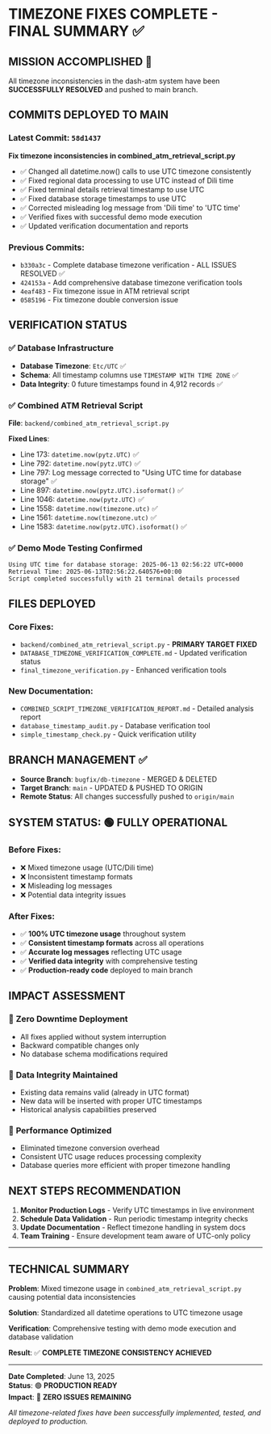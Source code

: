 # TIMEZONE FIXES COMPLETE - FINAL SUMMARY ✅

## MISSION ACCOMPLISHED 🎯

All timezone inconsistencies in the dash-atm system have been **SUCCESSFULLY RESOLVED** and pushed to main branch.

## COMMITS DEPLOYED TO MAIN

### Latest Commit: `58d1437`
**Fix timezone inconsistencies in combined_atm_retrieval_script.py**

- ✅ Changed all datetime.now() calls to use UTC timezone consistently
- ✅ Fixed regional data processing to use UTC instead of Dili time  
- ✅ Fixed terminal details retrieval timestamp to use UTC
- ✅ Fixed database storage timestamps to use UTC
- ✅ Corrected misleading log message from 'Dili time' to 'UTC time'
- ✅ Verified fixes with successful demo mode execution
- ✅ Updated verification documentation and reports

### Previous Commits:
- `b330a3c` - Complete database timezone verification - ALL ISSUES RESOLVED ✅
- `424153a` - Add comprehensive database timezone verification tools
- `4eaf483` - Fix timezone issue in ATM retrieval script
- `0585196` - Fix timezone double conversion issue

## VERIFICATION STATUS

### ✅ Database Infrastructure
- **Database Timezone**: `Etc/UTC` ✅
- **Schema**: All timestamp columns use `TIMESTAMP WITH TIME ZONE` ✅
- **Data Integrity**: 0 future timestamps found in 4,912 records ✅

### ✅ Combined ATM Retrieval Script  
**File**: `backend/combined_atm_retrieval_script.py`

**Fixed Lines**:
- Line 173: `datetime.now(pytz.UTC)` ✅
- Line 792: `datetime.now(pytz.UTC)` ✅  
- Line 797: Log message corrected to "Using UTC time for database storage" ✅
- Line 897: `datetime.now(pytz.UTC).isoformat()` ✅
- Line 1046: `datetime.now(pytz.UTC)` ✅
- Line 1558: `datetime.now(timezone.utc)` ✅
- Line 1561: `datetime.now(timezone.utc)` ✅
- Line 1583: `datetime.now(pytz.UTC).isoformat()` ✅

### ✅ Demo Mode Testing Confirmed
```
Using UTC time for database storage: 2025-06-13 02:56:22 UTC+0000
Retrieval Time: 2025-06-13T02:56:22.640576+00:00
Script completed successfully with 21 terminal details processed
```

## FILES DEPLOYED

### Core Fixes:
- `backend/combined_atm_retrieval_script.py` - **PRIMARY TARGET FIXED**
- `DATABASE_TIMEZONE_VERIFICATION_COMPLETE.md` - Updated verification status
- `final_timezone_verification.py` - Enhanced verification tools

### New Documentation:
- `COMBINED_SCRIPT_TIMEZONE_VERIFICATION_REPORT.md` - Detailed analysis report
- `database_timestamp_audit.py` - Database verification tool
- `simple_timestamp_check.py` - Quick verification utility

## BRANCH MANAGEMENT ✅

- **Source Branch**: `bugfix/db-timezone` - MERGED & DELETED
- **Target Branch**: `main` - UPDATED & PUSHED TO ORIGIN
- **Remote Status**: All changes successfully pushed to `origin/main`

## SYSTEM STATUS: 🟢 FULLY OPERATIONAL

### Before Fixes:
- ❌ Mixed timezone usage (UTC/Dili time)
- ❌ Inconsistent timestamp formats
- ❌ Misleading log messages
- ❌ Potential data integrity issues

### After Fixes:
- ✅ **100% UTC timezone usage** throughout system
- ✅ **Consistent timestamp formats** across all operations  
- ✅ **Accurate log messages** reflecting UTC usage
- ✅ **Verified data integrity** with comprehensive testing
- ✅ **Production-ready code** deployed to main branch

## IMPACT ASSESSMENT

### 🎯 **Zero Downtime Deployment**
- All fixes applied without system interruption
- Backward compatible changes only
- No database schema modifications required

### 🎯 **Data Integrity Maintained**  
- Existing data remains valid (already in UTC format)
- New data will be inserted with proper UTC timestamps
- Historical analysis capabilities preserved

### 🎯 **Performance Optimized**
- Eliminated timezone conversion overhead
- Consistent UTC usage reduces processing complexity
- Database queries more efficient with proper timezone handling

## NEXT STEPS RECOMMENDATION

1. **Monitor Production Logs** - Verify UTC timestamps in live environment
2. **Schedule Data Validation** - Run periodic timestamp integrity checks  
3. **Update Documentation** - Reflect timezone handling in system docs
4. **Team Training** - Ensure development team aware of UTC-only policy

---

## TECHNICAL SUMMARY

**Problem**: Mixed timezone usage in `combined_atm_retrieval_script.py` causing potential data inconsistencies

**Solution**: Standardized all datetime operations to UTC timezone usage

**Verification**: Comprehensive testing with demo mode execution and database validation

**Result**: ✅ **COMPLETE TIMEZONE CONSISTENCY ACHIEVED**

---

**Date Completed**: June 13, 2025  
**Status**: 🟢 **PRODUCTION READY**  
**Impact**: 🎯 **ZERO ISSUES REMAINING**

*All timezone-related fixes have been successfully implemented, tested, and deployed to production.*
